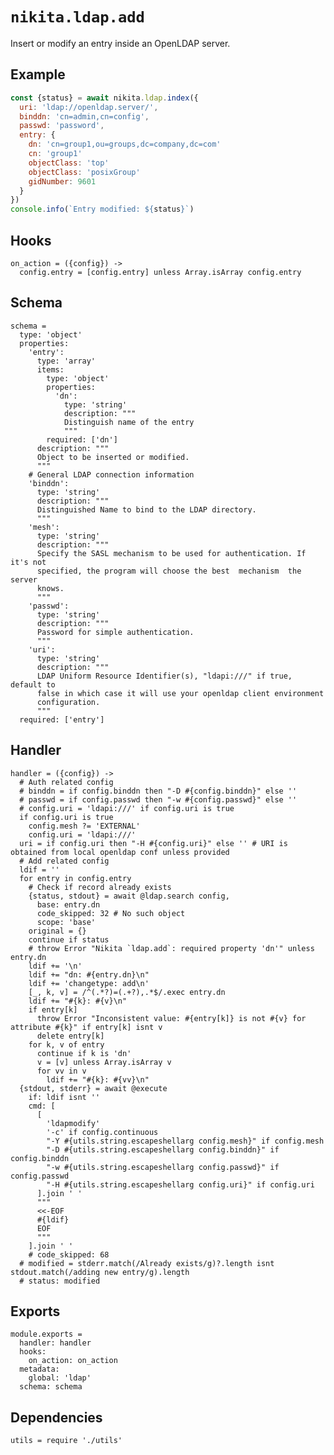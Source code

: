 
# `nikita.ldap.add`

Insert or modify an entry inside an OpenLDAP server.   

## Example

```js
const {status} = await nikita.ldap.index({
  uri: 'ldap://openldap.server/',
  binddn: 'cn=admin,cn=config',
  passwd: 'password',
  entry: {
    dn: 'cn=group1,ou=groups,dc=company,dc=com'
    cn: 'group1'
    objectClass: 'top'
    objectClass: 'posixGroup'
    gidNumber: 9601
  }
})
console.info(`Entry modified: ${status}`)
```

## Hooks

    on_action = ({config}) ->
      config.entry = [config.entry] unless Array.isArray config.entry

## Schema

    schema =
      type: 'object'
      properties:
        'entry':
          type: 'array'
          items:
            type: 'object'
            properties:
              'dn':
                type: 'string'
                description: """
                Distinguish name of the entry
                """
            required: ['dn']
          description: """
          Object to be inserted or modified.
          """
        # General LDAP connection information
        'binddn':
          type: 'string'
          description: """
          Distinguished Name to bind to the LDAP directory.
          """
        'mesh':
          type: 'string'
          description: """
          Specify the SASL mechanism to be used for authentication. If it's not
          specified, the program will choose the best  mechanism  the  server
          knows.
          """
        'passwd':
          type: 'string'
          description: """
          Password for simple authentication.
          """
        'uri':
          type: 'string'
          description: """
          LDAP Uniform Resource Identifier(s), "ldapi:///" if true, default to
          false in which case it will use your openldap client environment
          configuration.
          """
      required: ['entry']

## Handler

    handler = ({config}) ->
      # Auth related config
      # binddn = if config.binddn then "-D #{config.binddn}" else ''
      # passwd = if config.passwd then "-w #{config.passwd}" else ''
      # config.uri = 'ldapi:///' if config.uri is true
      if config.uri is true
        config.mesh ?= 'EXTERNAL'
        config.uri = 'ldapi:///'
      uri = if config.uri then "-H #{config.uri}" else '' # URI is obtained from local openldap conf unless provided
      # Add related config
      ldif = ''
      for entry in config.entry
        # Check if record already exists
        {status, stdout} = await @ldap.search config,
          base: entry.dn
          code_skipped: 32 # No such object
          scope: 'base'
        original = {}
        continue if status
        # throw Error "Nikita `ldap.add`: required property 'dn'" unless entry.dn
        ldif += '\n'
        ldif += "dn: #{entry.dn}\n"
        ldif += 'changetype: add\n'
        [_, k, v] = /^(.*?)=(.+?),.*$/.exec entry.dn
        ldif += "#{k}: #{v}\n"
        if entry[k]
          throw Error "Inconsistent value: #{entry[k]} is not #{v} for attribute #{k}" if entry[k] isnt v
          delete entry[k]
        for k, v of entry
          continue if k is 'dn'
          v = [v] unless Array.isArray v
          for vv in v
            ldif += "#{k}: #{vv}\n"
      {stdout, stderr} = await @execute
        if: ldif isnt ''
        cmd: [
          [
            'ldapmodify'
            '-c' if config.continuous
            "-Y #{utils.string.escapeshellarg config.mesh}" if config.mesh
            "-D #{utils.string.escapeshellarg config.binddn}" if config.binddn
            "-w #{utils.string.escapeshellarg config.passwd}" if config.passwd
            "-H #{utils.string.escapeshellarg config.uri}" if config.uri
          ].join ' '
          """
          <<-EOF
          #{ldif}
          EOF
          """
        ].join ' '
        # code_skipped: 68
      # modified = stderr.match(/Already exists/g)?.length isnt stdout.match(/adding new entry/g).length
      # status: modified

## Exports

    module.exports =
      handler: handler
      hooks:
        on_action: on_action
      metadata:
        global: 'ldap'
      schema: schema

## Dependencies

    utils = require './utils'
